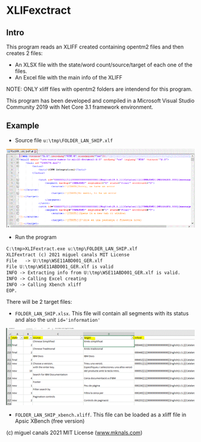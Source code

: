 ﻿# XLIFexctract

## Intro

This program reads an XLIFF created containing opentm2 files and then creates 2 files:

* An XLSX file with the state/word count/source/target of each one of the files.
* An Excel file with the main info of the XLIFF

NOTE: ONLY xliff files with opentm2 folders are intendend for this program.

This program has been developed and compiled in a Microsoft Visual Studio Community
2019 with Net Core 3.1 framework environment.

## Example

* Source file ```u:\tmp\FOLDER_LAN_SHIP.xlf```

![XLIF source file](docimages/01_xlif_file.gif?raw=true "XLIF")

* Run the program

```
C:\tmp>XLIFextract.exe u:\tmp\FOLDER_LAN_SHIP.xlf
XLIFextract (c) 2021 miguel canals MIT License
File   -> U:\tmp\WSE11ABD001_GER.xlf
File U:\tmp\WSE11ABD001_GER.xlf is valid
INFO -> Extracting info from U:\tmp\WSE11ABD001_GER.xlf is valid.
INFO -> Calling Excel creating
INFO -> Calling Xbench xliff
EOP.
```

There will be 2 target files:

* ```FOLDER_LAN_SHIP.xlsx```. This file will contain all segments with its status
and also the unit ```id='information'```

![XLSX target file](docimages/02_xlsx_result.file.gif?raw=true "XLSX")

* ```FOLDER_LAN_SHIP_xbench.xliff```. This file can be loaded as a xliff file in Apsic XBench
(free version)


(c) miguel canals 2021 MIT License (www.mknals.com) 